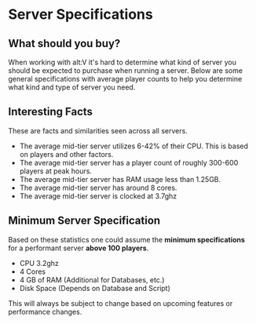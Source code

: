 # Server Specifications

## What should you buy?
When working with alt:V it's hard to determine what kind of server you should be expected to purchase when running a server.
Below are some general specifications with average player counts to help you determine what kind and type of server you need.

## Interesting Facts

These are facts and similarities seen across all servers.

- The average mid-tier server utilizes 6-42% of their CPU. This is based on players and other factors.
- The average mid-tier server has a player count of roughly 300-600 players at peak hours.
- The average mid-tier server has RAM usage less than 1.25GB.
- The average mid-tier server has around 8 cores.
- The average mid-tier server is clocked at 3.7ghz

## Minimum Server Specification

Based on these statistics one could assume the **minimum specifications** for a performant server **above 100 players**.

- CPU 3.2ghz
- 4 Cores
- 4 GB of RAM (Additional for Databases, etc.)
- Disk Space (Depends on Database and Script)

This will always be subject to change based on upcoming features or performance changes.